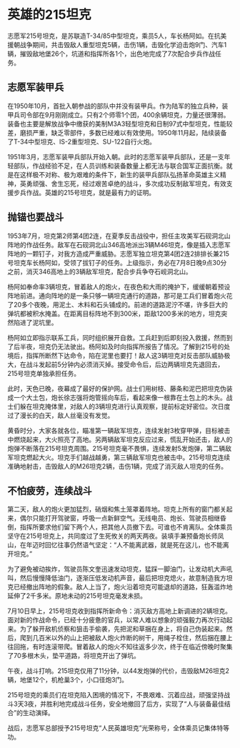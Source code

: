 # 英雄的215坦克

志愿军215号坦克，是苏联造T-34/85中型坦克，乘员5人，车长杨阿如。在抗美援朝战争期间，共击毁敌人重型坦克5辆，击伤1辆，击毁化学迫击炮9门、汽车1辆，摧毁敌地堡26个，坑道和指挥所各1个，出色地完成了7次配合步兵作战任务。

## 志愿军装甲兵

在1950年10月，首批入朝参战的部队中并没有装甲兵。作为陆军的独立兵种，装甲兵司令部在9月刚刚成立。只有2个师零1个团，400余辆坦克，力量还很薄弱。装备也主要是解放战争中缴获的美制M3A3轻型坦克和日制97式中型坦克，性能较差，磨损严重，缺乏零部件，多数已经难以有效使用。1950年11月起，陆续装备了T-34中型坦克、IS-2重型坦克、SU-122自行火炮。

1951年3月，志愿军装甲兵部队开始入朝。此时的志愿军装甲兵部队，还是一支年轻部队，作战经验不足，在人员训练和装备数量上都无法与联合国军正面抗衡。就是在这样极不对称、极为艰难的条件下，新生的装甲兵部队弘扬革命英雄主义精神，英勇顽强、舍生忘死，经过艰苦卓绝的战斗，多次成功反制敌军坦克，有效支援步兵作战。英雄的215号坦克，就是最有力的证明。

## 抛锚也要战斗

1953年7月，坦克第2师第4团2连，在夏季反击战役中，担任主攻美军石砚洞北山阵地的作战任务。敌军在石砚洞北山346高地派出3辆M46坦克，像是插入志愿军阵地的一颗钉子，对我方造成严重威胁。志愿军独立坦克第4团2连2排排长兼215号坦克车长杨阿如，受领了拔钉子的任务。上级指示，务必在7月8日晚9点30分之前，消灭346高地上的3辆敌军坦克，配合步兵争夺石岘洞北山。

杨阿如奉命率3辆坦克，冒着敌人的炮火，在夜色和大雨的掩护下，缓缓朝着预设阵地前进。通向阵地的是一条只够一辆坦克通行的道路，那可是工兵们冒着炮火花了20多个夜晚，用泥土、木料和石头铺成的。前进的道路泥泞不堪，许多巨大的弹坑都被积水掩盖。在距离目标阵地不到300米，距敌1200多米的地方，坦克突然陷进了泥坑里。

杨阿如立即指示联系工兵，同时组织展开自救。工兵赶到后即刻投入救援，然而到了后半夜，坦克仍无法驶出。杨阿如及时向指挥所报告了情况。了解到215号的处境后，指挥所断然下达命令，陷在泥里也要打！敌人这3辆坦克对反击部队威胁极大，在战斗发起前5分钟内必须消灭掉。接受命令后，后边两辆坦克先退回去，215号坦克单独承担任务。

此时，天色已晚，夜幕成了最好的保护网。战士们用树枝、藤条和泥巴把坦克伪装成一个大土包，炮长徐志强将炮管摇向车后，看起来像一根靠在土包上的木头。战士们躲在坦克掩体里，对敌人的3辆坦克进行认真观察，提前标定好密位。次日度过了漫长的白天，敌人丝毫没有发觉。

黄昏时分，大家各就各位，瞄准第一辆敌军坦克，连续发射3枚穿甲弹，目标被击中燃烧起来，大火照亮了高地。另两辆敌军坦克反应过来，慌乱开始还击，敌人的炮弹不断落在215号坦克周围。215号坦克毫不畏惧，连续发射5发炮弹，第二辆敌军坦克燃起大火。坦克手们越战越勇，第三辆敌军坦克也被击中。215号坦克连续准确地射击，击毁敌人的M26坦克2辆，击伤1辆，完成了消灭敌人坦克的任务。

## 不怕疲劳，连续战斗

第二天，敌人的炮火更加猛烈，硝烟和焦土笼罩着阵地。坦克上所有的窗门都关起来，偶尔只能打开驾驶窗，呼吸一点新鲜空气。无线电员、炮长、驾驶员相继昏倒，指挥所要求他们留下两个人，把其他人员撤下去。可谁也不肯离队。全体乘员坚守在215号坦克上，共同度过了生死攸关的两天两夜。装填手兼预备炮长师凤山，在年迈时回忆往事仍然语气坚定：“人不能离武器，就是死在这儿，也不能离开坦克。”

为了避免被动挨炸，驾驶员陈文奎迅速发动坦克，猛踩一脚油门，让发动机大声吼叫，然后慢慢降低油门，逐渐压低发动机声音，最后把坦克熄火，故意制造我方坦克已经撤出阵地的假象。敌人上当了，炮火沿着坦克可能退却的道路，狂轰滥炸地延伸了2千多米。原地未动的215号坦克毫发未损。

7月10日早上，215号坦克收到指挥所新命令：消灭敌方高地上新调进的2辆坦克。面对新的作战命令，已经十分疲惫的官兵，以常人难以想象的顽强毅力再次行动起来。为了躲开敌机侦察和狙击手偷袭，先把泥和草捆在身上，将自己伪装起来。然后，爬到几百米以外的山上把被敌人炮火炸断的树干，用绳子栓住，然后捆在腰上往回拖，有时连滚带爬。冒着敌人的炮火不知往返多少次，终于在临近傍晚时聚集了70多根木头，垫平道路，将坦克开出了弹坑。

午夜，战斗打响。215坦克仅用了11分钟，以44发炮弹的代价，击毁敌M26坦克2辆，地堡12个，机枪巢3个，小口径炮3门。

215号坦克的乘员们在坦克陷入困境的情况下，不畏艰难、沉着应战，顽强坚持战斗3天3夜，并胜利地完成战斗任务，安全地撤回了后方，实现了“人与装备最佳结合”的生动演绎。

战后，志愿军总部授予215号坦克“人民英雄坦克”光荣称号，全体乘员记集体特等功。